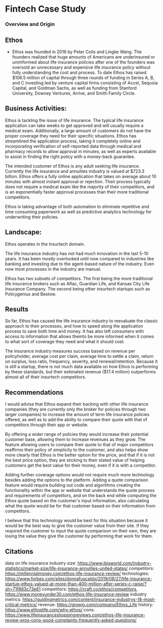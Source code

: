 # Fintech Case Study

### Overview and Origin

## Ethos

* Ethos was founded in 2016 by Peter Colis and Lingke Wang. The founders realized that huge amounts of Americans are underinsured or unimformed about life insurance policies after one of the founders was oversold an unnecessary and expensive life insurance policy without fully understanding the cost and process. To date Ethos has raised $106.5 million of capital through three rounds of funding in Series A, B, and C investing led by venture capital firms consisting of Accel, Sequoia Capital, and Goldman Sachs, as well as funding from Stanford University, Downey Ventures, Arrive, and Smith Family Circle. 


## Business Activities:

Ethos is tackling the issue of life insurance. The typical life insurance application can take weeks to get approved and will usually require a medical exam. Additionally, a large amount of customers do not have the proper coverage they need for their specific situations. Ethos has streamlined the application process, taking it completely online and incorporating verification of self-reported data through medical and pharmacy records to allow approval in minutes, as well as experts available to assist in finding the right policy with a money-back guarantee. 

The intended customer of Ethos is any adult seeking life insurance. Currently the life insurance and annuities industry is valued at $723.3 billion. 
Ethos offers a fully online application that takes on average about 10 minutes with almost instant approval or rejection. Their process typically does not require a medical exam like the majority of their competitors, and is an exponentially faster approval processes than their more traditional competitors. 

Ethos is taking advantage of both automation to eliminate repetitive and time consuming paperwork as well as predictive analytics technology for underwriting their policies. 


## Landscape:

Ethos operates in the Insurtech domain.

The life insurance industry has not had much innovation in the last 5-10 years. It has been mostly overlooked until now compared to industries like banking and investing due to the agent-based nature of the industry. Even now most processes in the industry are manual. 

Ethos has two subsets of competitors. The first being the more traditional life insurance brokers such as Aflac, Guardian Life, and Kansas City Life Insurance Company. The second being other insurtech startups such as Policygenius and Bestow.

## Results

So far, Ethos has caused the life insurance industry to reevaluate the classic approach to their processes, and how to speed along the application process to save both time and money. It has also left consumers with access to information that allows themto be more informed when it comes to what sort of coverage they need and what it should cost.

The insurance industry measures success based on revenue per policyholder, average cost per claim, average time to settle a claim, return on surplus, loss ratio, frequency, severity, and renewal/retention. Because it is still a startup, there is not much data available on how Ethos is performing by these standards, but their estimated revenue ($17.4 million) outperforms almost all of their insurtech competitors. 



## Recommendations

I would advise that Ethos expand their backing with other life insurance companies (they are currently only the broker for policies through two larger companies) to increase the amount of term life insurance policies offered, as well as to add the ability to compare their quote with that of competitors through their app or website. 

By offering a wider range of policies they would increase their potential customer base, allowing them to increase revenues as they grow. The feature allowing users to compare their quote to that of major competitors reaffirms their policy of simplicity to the customer, and also helps show more clearly that Ethos is the better option for the price, and that if it is not the best price option, they are sticking to their stated value of helping customers get the best value for their money, even if it is with a competitor. 

Adding further coverage options would not require much more technology besides adding the options to the platform. Adding a quote comparison feature would require building out code and algorithms creating the functionality within the app or website that understands the quote process and requirements of competitors, and on the back end while computing the Ethos quote based on the customer's input information, also calculating what the quote would be for that customer based on their information from competitors. 

I believe that this technology would be best for this situation because it would be the best way to give the customer value from their site. If they required the customer to input the quote comparison on their own, they are losing the value they give the customer by performing that work for them. 


## Citations
data on life insurance industry size: https://www.ibisworld.com/industry-statistics/market-size/life-insurance-annuities-united-states/
competitors: https://millennialmoney.com/ethos-life-insurance-review/
technologies: https://www.forbes.com/sites/donnafuscaldo/2019/08/27/life-insurance-startup-ethos-valued-at-more-than-400-million-after-series-c-raise/?sh=71f883c73e61
competitors: https://craft.co/ethos/competitors, https://www.moneyunder30.com/ethos-life-insurance-review
industry metrics: https://guidingmetrics.com/content/insurance-industrys-18-most-critical-metrics/
revenue: https://growjo.com/company/Ethos_Life
history: https://www.ethoslife.com/why-ethos/
cons: https://www.lifeinsuranceshoppingreviews.com/ethos-life-insurance-review-pros-cons-good-complaints-frequently-asked-questions/






